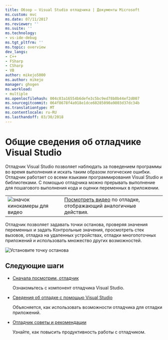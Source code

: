 ```yaml
---
title: Обзор — Visual Studio отладчика | Документы Microsoft
ms.custom: mvc
ms.date: 07/11/2017
ms.reviewer: ''
ms.suite: ''
ms.technology:
- vs-ide-debug
ms.tgt_pltfrm: ''
ms.topic: overview
dev_langs:
- C++
- FSharp
- CSharp
- VB
author: mikejo5000
ms.author: mikejo
manager: ghogen
ms.workload:
- multiple
ms.openlocfilehash: 004c03a16554b6defe3c5bc9ed78b0b44ef2d007
ms.sourcegitcommit: 064f8678f4a918e1dce60285090a9803d37dc34b
ms.translationtype: MT
ms.contentlocale: ru-RU
ms.lasthandoff: 03/30/2018
---
```

# <a name="overview-of-the-visual-studio-debugger"></a>Общие сведения об отладчике Visual Studio

Отладчик Visual Studio позволяет наблюдать за поведением программы во время выполнения и искать таким образом логические ошибки. Отладчик работает со всеми языками программирования Visual Studio и библиотеками. С помощью отладчика можно прерывать выполнение для пошагового выполнения кода и оценки переменных в приложении.  

|         |         |
|---------|---------|
|  ![значок кинокамеры для видео](../install/media/video-icon.png "Просмотреть видео")  |    [Посмотреть видео](https://mva.microsoft.com/en-US/training-courses-embed/getting-started-with-visual-studio-2017-17798/Debugger-Feature-tour-of-Visual-studio-2017-sqwiwLD6D_1111787171) по отладке, отображающий аналогичные действия. |

Отладчик позволяет задавать точки останова, проверяя значения переменных и задать Контрольные значения, просмотреть стек вызовов, отладка на удаленных устройствах, отладки многопоточных приложений и использовать множество других возможностей.

![Установите точку останова](../debugger/media/dbg-tour-set-a-breakpoint.gif "установить точку останова")

## <a name="next-steps"></a>Следующие шаги
  
* [Сначала посмотрим, отладчик](../debugger/debugger-feature-tour.md)  

    Ознакомьтесь с компонент отладчика Visual Studio.  
 
* [Сведения об отладке с помощью Visual Studio](../debugger/getting-started-with-the-debugger.md)

    Объясняется, как использовать возможности отладчика для отладки приложений.  

* [Отладчик советы и рекомендации](../debugger/debugger-tips-and-tricks.md)  

    Узнайте, как повысить продуктивность работы с отладчиком. 